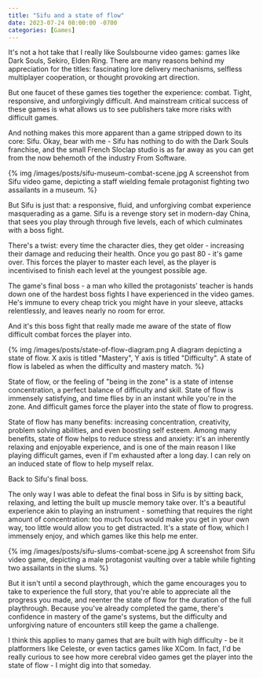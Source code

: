 ```yaml
---
title: "Sifu and a state of flow"
date: 2023-07-24 08:00:00 -0700
categories: [Games]
---
```


It's not a hot take that I really like Soulsbourne video games: games like Dark Souls, Sekiro, Elden Ring. There are many reasons behind my appreciation for the titles: fascinating lore delivery mechanisms, selfless multiplayer cooperation, or thought provoking art direction.

But one faucet of these games ties together the experience: combat. Tight, responsive, and unforgivingly difficult. And mainstream critical success of these games is what allows us to see publishers take more risks with difficult games.

And nothing makes this more apparent than a game stripped down to its core: Sifu. Okay, bear with me - Sifu has nothing to do with the Dark Souls franchise, and the small French Sloclap studio is as far away as you can get from the now behemoth of the industry From Software.

{% img /images/posts/sifu-museum-combat-scene.jpg A screenshot from Sifu video game, depicting a staff wielding female protagonist fighting two assailants in a museum. %}

But Sifu is just that: a responsive, fluid, and unforgiving combat experience masquerading as a game. Sifu is a revenge story set in modern-day China, that sees you play through through five levels, each of which culminates with a boss fight.

There's a twist: every time the character dies, they get older - increasing their damage and reducing their health. Once you go past 80 - it's game over.  This forces the player to master each level, as the player is incentivised to finish each level at the youngest possible age.

The game's final boss - a man who killed the protagonists' teacher is hands down one of the hardest boss fights I have experienced in the video games. He's immune to every cheap trick you might have in your sleeve, attacks relentlessly, and leaves nearly no room for error.

And it's this boss fight that really made me aware of the state of flow difficult combat forces the player into.

{% img /images/posts/state-of-flow-diagram.png A diagram depicting a state of flow. X axis is titled "Mastery", Y axis is titled "Difficulty". A state of flow is labeled as when the difficulty and mastery match. %}

State of flow, or the feeling of "being in the zone" is a state of intense concentration, a perfect balance of difficulty and skill. State of flow is immensely satisfying, and time flies by in an instant while you're in the zone. And difficult games force the player into the state of flow to progress.

State of flow has many benefits: increasing concentration, creativity, problem solving abilities, and even boosting self esteem. Among many benefits, state of flow helps to reduce stress and anxiety: it's an inherently relaxing and enjoyable experience, and is one of the main reason I like playing difficult games, even if I'm exhausted after a long day. I can rely on an induced state of flow to help myself relax.

Back to Sifu's final boss.

The only way I was able to defeat the final boss in Sifu is by sitting back, relaxing, and letting the built up muscle memory take over. It's a beautiful experience akin to playing an instrument - something that requires the right amount of concentration: too much focus would make you get in your own way, too little would allow you to get distracted. It's a state of flow, which I immensely enjoy, and which games like this help me enter.

{% img /images/posts/sifu-slums-combat-scene.jpg A screenshot from Sifu video game, depicting a male protagonist vaulting over a table while fighting two assailants in the slums. %}

But it isn't until a second playthrough, which the game encourages you to take to experience the full story, that you're able to appreciate all the progress you made, and reenter the state of flow for the duration of the full playthrough. Because you've already completed the game, there's confidence in mastery of the game's systems, but the difficulty and unforgiving nature of encounters still keep the game a challenge.

I think this applies to many games that are built with high difficulty - be it platformers like Celeste, or even tactics games like XCom. In fact, I'd be really curious to see how more cerebral video games get the player into the state of flow - I might dig into that someday.
